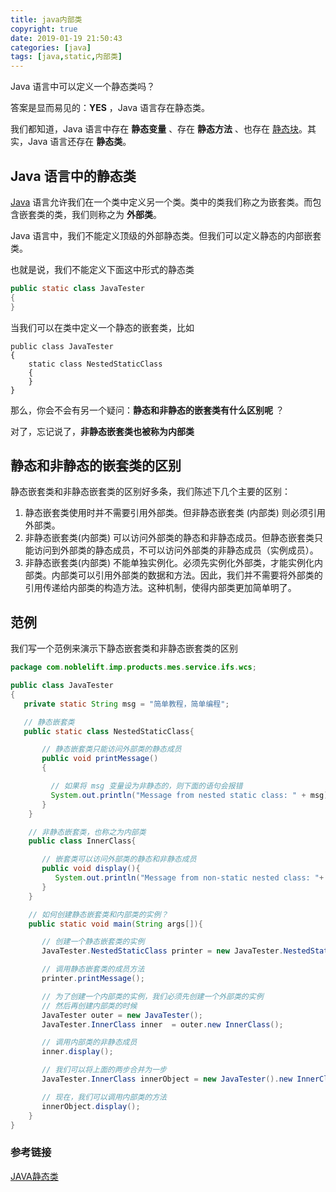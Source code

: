 ```yaml
---
title: java内部类
copyright: true
date: 2019-01-19 21:50:43
categories: [java]
tags: [java,static,内部类]
---
```


Java 语言中可以定义一个静态类吗？

答案是显而易见的：**YES** ，Java 语言存在静态类。

我们都知道，Java 语言中存在 **静态变量** 、存在 **静态方法** 、也存在 [静态块](https://www.twle.cn/t/445#reply0)。其实，Java 语言还存在 **静态类**。

## Java 语言中的静态类

[Java](https://www.twle.cn/l/yufei/java/java-basic-index.html) 语言允许我们在一个类中定义另一个类。类中的类我们称之为嵌套类。而包含嵌套类的类，我们则称之为 **外部类**。

Java 语言中，我们不能定义顶级的外部静态类。但我们可以定义静态的内部嵌套类。

也就是说，我们不能定义下面这中形式的静态类

```java
public static class JavaTester
{
}
```

当我们可以在类中定义一个静态的嵌套类，比如

```jav
public class JavaTester
{
    static class NestedStaticClass
    {
    }
}
```

那么，你会不会有另一个疑问：**静态和非静态的嵌套类有什么区别呢** ？

对了，忘记说了，**非静态嵌套类也被称为内部类**

## 静态和非静态的嵌套类的区别

静态嵌套类和非静态嵌套类的区别好多条，我们陈述下几个主要的区别：

1. 静态嵌套类使用时并不需要引用外部类。但非静态嵌套类 (内部类) 则必须引用外部类。
2. 非静态嵌套类(内部类) 可以访问外部类的静态和非静态成员。但静态嵌套类只能访问到外部类的静态成员，不可以访问外部类的非静态成员（实例成员）。
3. 非静态嵌套类(内部类) 不能单独实例化。必须先实例化外部类，才能实例化内部类。内部类可以引用外部类的数据和方法。因此，我们并不需要将外部类的引用传递给内部类的构造方法。这种机制，使得内部类更加简单明了。

## 范例

我们写一个范例来演示下静态嵌套类和非静态嵌套类的区别

```java
package com.noblelift.imp.products.mes.service.ifs.wcs;

public class JavaTester
{ 
   private static String msg = "简单教程，简单编程"; 

   // 静态嵌套类
   public static class NestedStaticClass{ 

       // 静态嵌套类只能访问外部类的静态成员  
       public void printMessage()
       { 

         // 如果将 msg 变量设为非静态的，则下面的语句会报错
         System.out.println("Message from nested static class: " + msg);  
       } 
    } 

    // 非静态嵌套类，也称之为内部类
    public class InnerClass{ 

       // 嵌套类可以访问外部类的静态和非静态成员 
       public void display(){ 
          System.out.println("Message from non-static nested class: "+ msg); 
       } 
    } 

    // 如何创建静态嵌套类和内部类的实例？
    public static void main(String args[]){ 

       // 创建一个静态嵌套类的实例
       JavaTester.NestedStaticClass printer = new JavaTester.NestedStaticClass(); 

       // 调用静态嵌套类的成员方法 
       printer.printMessage();    

       // 为了创建一个内部类的实例，我们必须先创建一个外部类的实例
       // 然后再创建内部类的时候
       JavaTester outer = new JavaTester();         
       JavaTester.InnerClass inner  = outer.new InnerClass(); 

       // 调用内部类的非静态成员 
       inner.display(); 

       // 我们可以将上面的两步合并为一步 
       JavaTester.InnerClass innerObject = new JavaTester().new InnerClass(); 

       // 现在，我们可以调用内部类的方法
       innerObject.display(); 
    } 
}

```

### 参考链接

[JAVA静态类](https://www.twle.cn/t/447)